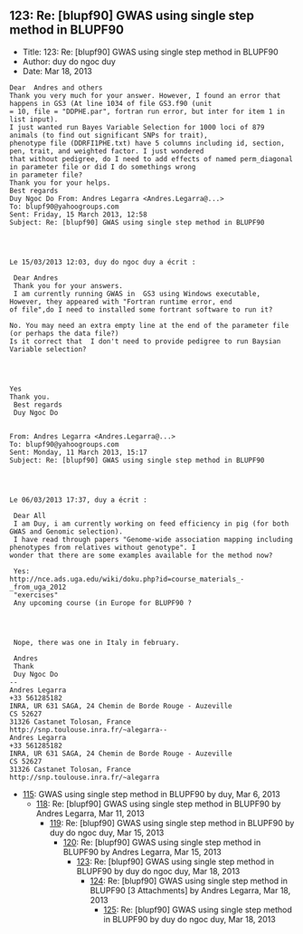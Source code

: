 ## 123: Re: [blupf90] GWAS using single step method in BLUPF90

- Title: 123: Re: [blupf90] GWAS using single step method in BLUPF90
- Author: duy do ngoc duy
- Date: Mar 18, 2013

```
Dear  Andres and others
Thank you very much for your answer. However, I found an error that happens in GS3 (At line 1034 of file GS3.f90 (unit
= 10, file = "DDPHE.par", fortran run error, but inter for item 1 in list input). 
I just wanted run Bayes Variable Selection for 1000 loci of 879 animals (to find out significant SNPs for trait),
phenotype file (DDRFI1PHE.txt) have 5 columns including id, section, pen, trait, and weighted factor. I just wondered
that without pedigree, do I need to add effects of named perm_diagonal in parameter file or did I do somethings wrong
in parameter file?
Thank you for your helps. 
Best regards 
Duy Ngoc Do From: Andres Legarra <Andres.Legarra@...>
To: blupf90@yahoogroups.com 
Sent: Friday, 15 March 2013, 12:58
Subject: Re: [blupf90] GWAS using single step method in BLUPF90
 

 

Le 15/03/2013 12:03, duy do ngoc duy a écrit :

 Dear Andres 
 Thank you for your answers. 
 I am currently running GWAS in  GS3 using Windows executable, However, they appeared with "Fortran runtime error, end
of file",do I need to installed some fortrant software to run it? 

No. You may need an extra empty line at the end of the parameter file (or perhaps the data file?)
Is it correct that  I don't need to provide pedigree to run Baysian Variable selection?
 



Yes
Thank you. 
 Best regards 
 Duy Ngoc Do 
 

From: Andres Legarra <Andres.Legarra@...>
To: blupf90@yahoogroups.com
Sent: Monday, 11 March 2013, 15:17
Subject: Re: [blupf90] GWAS using single step method in BLUPF90
 

 

Le 06/03/2013 17:37, duy a écrit :

 Dear All
 I am Duy, i am currently working on feed efficiency in pig (for both GWAS and Genomic selection).
 I have read through papers "Genome-wide association mapping including phenotypes from relatives without genotype". I
wonder that there are some examples available for the method now?

 Yes:
http://nce.ads.uga.edu/wiki/doku.php?id=course_materials_-_from_uga_2012
 "exercises"
 Any upcoming course (in Europe for BLUPF90 ? 




 Nope, there was one in Italy in february.

 Andres
 Thank 
 Duy Ngoc Do 
-- 
Andres Legarra
+33 561285182
INRA, UR 631 SAGA, 24 Chemin de Borde Rouge - Auzeville
CS 52627
31326 Castanet Tolosan, France
http://snp.toulouse.inra.fr/~alegarra-- 
Andres Legarra
+33 561285182
INRA, UR 631 SAGA, 24 Chemin de Borde Rouge - Auzeville
CS 52627
31326 Castanet Tolosan, France
http://snp.toulouse.inra.fr/~alegarra
```

- [115](0115.md): GWAS using single step method in BLUPF90 by duy, Mar 6, 2013
    - [118](0118.md): Re: [blupf90] GWAS using single step method in BLUPF90 by Andres Legarra, Mar 11, 2013
        - [119](0119.md): Re: [blupf90] GWAS using single step method in BLUPF90 by duy do ngoc duy, Mar 15, 2013
            - [120](0120.md): Re: [blupf90] GWAS using single step method in BLUPF90 by Andres Legarra, Mar 15, 2013
                - [123](0123.md): Re: [blupf90] GWAS using single step method in BLUPF90 by duy do ngoc duy, Mar 18, 2013
                    - [124](0124.md): Re: [blupf90] GWAS using single step method in BLUPF90 [3 Attachments] by Andres Legarra, Mar 18, 2013
                        - [125](0125.md): Re: [blupf90] GWAS using single step method in BLUPF90 by duy do ngoc duy, Mar 18, 2013

